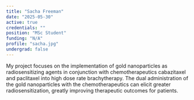```yaml
---
title: "Sacha Freeman"
date: "2025-05-30"
active: true
credentials: ""
position: "MSc Student"
funding: "N/A"
profile: "sacha.jpg"
undergrad: false
---
```


My project focuses on the implementation of gold nanoparticles as radiosensitizing agents in conjunction with chemotherapeutics cabazitaxel and paclitaxel into high dose rate brachytherapy. The dual administration of the gold nanoparticles with the chemotherapeutics can elicit greater radiosensitization, greatly improving therapeutic outcomes for patients.
